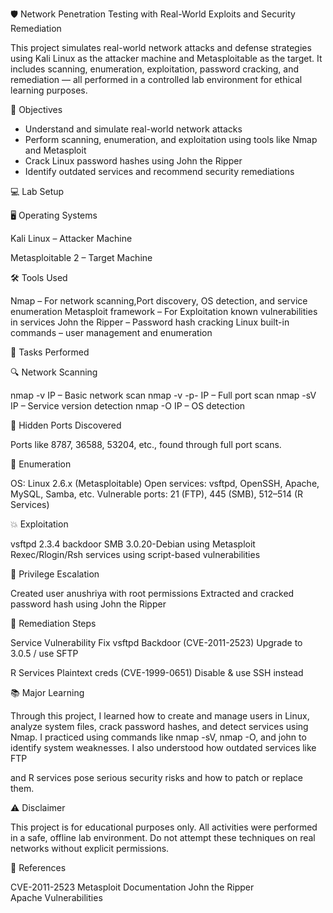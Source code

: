 🛡 Network Penetration Testing with Real-World Exploits and Security Remediation

This project simulates real-world network attacks and defense strategies using Kali Linux as the attacker machine and Metasploitable as the target. It includes scanning, enumeration, exploitation, password cracking, and remediation — all performed in a controlled lab environment for ethical learning purposes.

🎯 Objectives


- Understand and simulate real-world network attacks
- Perform scanning, enumeration, and exploitation using tools like Nmap and Metasploit
- Crack Linux password hashes using John the Ripper
- Identify outdated services and recommend security remediations

💻 Lab Setup

🖥 Operating Systems

Kali Linux – Attacker Machine

Metasploitable 2 – Target Machine

🛠 Tools Used

Nmap – For network scanning,Port discovery, OS detection, and service enumeration 
Metasploit framework –  For Exploitation known vulnerabilities in services 
John the Ripper – Password hash cracking
Linux built-in commands – user management and enumeration

🚀 Tasks Performed

🔍 Network Scanning

nmap -v IP – Basic network scan
nmap -v -p- IP – Full port scan
nmap -sV IP – Service version detection
nmap -O IP – OS detection

🔐 Hidden Ports Discovered

Ports like 8787, 36588, 53204,
etc., found through full port scans.

📡 Enumeration

OS: Linux 2.6.x (Metasploitable)
Open services: vsftpd, OpenSSH, Apache, MySQL, Samba, etc.
Vulnerable ports: 21 (FTP), 445 (SMB), 512–514 (R Services)

💥 Exploitation

vsftpd 2.3.4 backdoor
SMB 3.0.20-Debian using Metasploit
Rexec/Rlogin/Rsh services using script-based vulnerabilities

👤 Privilege Escalation

Created user anushriya with root permissions
Extracted and cracked password hash using John the Ripper


🔧 Remediation Steps

Service	Vulnerability	Fix
vsftpd	Backdoor (CVE-2011-2523)	Upgrade to 3.0.5 / use SFTP

R Services	Plaintext creds (CVE-1999-0651)	Disable & use SSH instead

📚 Major Learning

Through this project, I learned how to create and manage users in Linux, analyze system files, crack password hashes, and detect services using Nmap. I practiced using commands like nmap -sV, nmap -O, and john to identify system weaknesses. I also understood how outdated services like FTP

and R services pose serious security risks and how to patch or replace them.

⚠ Disclaimer

This project is for educational purposes only. All activities were performed in a safe, offline lab environment. Do not attempt these techniques on real networks without explicit permissions.

📎 References

CVE-2011-2523
Metasploit Documentation
John the Ripper
Apache Vulnerabilities
